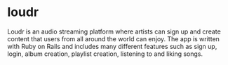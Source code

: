 # loudr

Loudr is an audio streaming platform where artists can sign up and create content that users from all around the world can enjoy. The app is written with Ruby on Rails and includes many different features such as sign up, login, album creation, playlist creation, listening to and liking songs.

